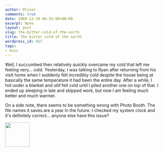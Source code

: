 ```yaml
---
author: Oliver
comments: true
date: 2009-12-29 06:55:09+00:00
excerpt: None
layout: post
slug: the-bitter-cold-of-the-north
title: The bitter cold of the north
wordpress_id: 927
tags:
- misc
---
```


Well, I succumbed then relatively quickly overcame my cold that left me feeling very... cold.  Yesterday, I was talking to Ryan after returning from his visit home when I suddenly felt incredibly cold despite the house being at basically the same temperature it had been the entire day.  After a while, I hid under a blanket and <em>still</em> felt cold until I piled another one on top of that.  I ended up sleeping in late and skipped work, but now I am feeling much better and much warmer.

On a side note, there seems to be something wrong with Photo Booth.  The file names it saves are a year in the future.  I checked my system clock and it's definitely correct... anyone else have this issue?

<a href="https://www.owiber.com/2009/12/29/the-bitter-cold-of-the-north/photo-on-2010-12-29-at-00-37/" rel="attachment wp-att-928"><img src="https://www.owiber.com/wp-content/uploads/2009/12/Photo-on-2010-12-29-at-00.37-80x80.jpg" alt="" title="Photo on 2010-12-29 at 00.37" width="80" height="80" class="alignright size-thumbnail wp-image-928" /></a>
